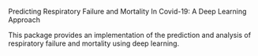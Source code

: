 Predicting Respiratory Failure and Mortality In Covid-19: A Deep Learning Approach

This package provides an implementation of the prediction and analysis of respiratory failure and mortality using deep learning.

